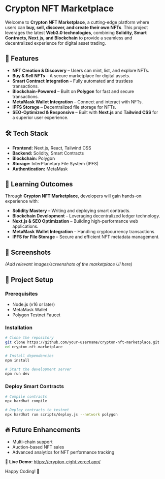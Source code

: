 # Crypton NFT Marketplace

Welcome to **Crypton NFT Marketplace**, a cutting-edge platform where users can **buy, sell, discover, and create their own NFTs**. This project leverages the latest **Web3.0 technologies**, combining **Solidity, Smart Contracts, Next.js, and Blockchain** to provide a seamless and decentralized experience for digital asset trading.

## 🚀 Features
- **NFT Creation & Discovery** – Users can mint, list, and explore NFTs.
- **Buy & Sell NFTs** – A secure marketplace for digital assets.
- **Smart Contract Integration** – Fully automated and trustless transactions.
- **Blockchain-Powered** – Built on **Polygon** for fast and secure transactions.
- **MetaMask Wallet Integration** – Connect and interact with NFTs.
- **IPFS Storage** – Decentralized file storage for NFTs.
- **SEO-Optimized & Responsive** – Built with **Next.js** and **Tailwind CSS** for a superior user experience.

## 🛠️ Tech Stack
- **Frontend:** Next.js, React, Tailwind CSS
- **Backend:** Solidity, Smart Contracts
- **Blockchain:** Polygon
- **Storage:** InterPlanetary File System (IPFS)
- **Authentication:** MetaMask

## 📖 Learning Outcomes
Through **Crypton NFT Marketplace**, developers will gain hands-on experience with:
- **Solidity Mastery** – Writing and deploying smart contracts.
- **Blockchain Development** – Leveraging decentralized ledger technology.
- **Next.js & SEO Optimization** – Building high-performance web applications.
- **MetaMask Wallet Integration** – Handling cryptocurrency transactions.
- **IPFS for File Storage** – Secure and efficient NFT metadata management.

## 📸 Screenshots
*(Add relevant images/screenshots of the marketplace UI here)*

## 📂 Project Setup
### Prerequisites
- Node.js (v16 or later)
- MetaMask Wallet
- Polygon Testnet Faucet

### Installation
```sh
# Clone the repository
git clone https://github.com/your-username/crypton-nft-marketplace.git
cd crypton-nft-marketplace

# Install dependencies
npm install

# Start the development server
npm run dev
```

### Deploy Smart Contracts
```sh
# Compile contracts
npx hardhat compile

# Deploy contracts to testnet
npx hardhat run scripts/deploy.js --network polygon
```

## 🔥 Future Enhancements
- Multi-chain support
- Auction-based NFT sales
- Advanced analytics for NFT performance tracking


🔗 **Live Demo:** https://crypton-eight.vercel.app/

Happy Coding! 🚀

